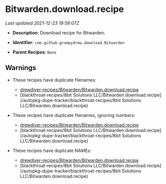 # Bitwarden.download.recipe

_Last updated 2021-12-23 19:58:07Z_

- **Description**: Download recipe for Bitwarden.

- **Identifier**: `com.github.grumpydrew.download.Bitwarden`

- **Parent Recipes**: `None`

## Warnings

- These recipes have duplicate filenames:
    - [drewdiver-recipes/Bitwarden/Bitwarden.download.recipe](/autopkg-dupe-tracker/drewdiver-recipes/Bitwarden/Bitwarden.download.recipe)
    - [blackthroat-recipes/8bit Solutions LLC/Bitwarden.download.recipe](/autopkg-dupe-tracker/blackthroat-recipes/8bit Solutions LLC/Bitwarden.download.recipe)

- These recipes have duplicate filenames, ignoring numbers:
    - [drewdiver-recipes/Bitwarden/Bitwarden.download.recipe](/autopkg-dupe-tracker/drewdiver-recipes/Bitwarden/Bitwarden.download.recipe)
    - [blackthroat-recipes/8bit Solutions LLC/Bitwarden.download.recipe](/autopkg-dupe-tracker/blackthroat-recipes/8bit Solutions LLC/Bitwarden.download.recipe)

- These recipes have duplicate NAMEs:
    - [drewdiver-recipes/Bitwarden/Bitwarden.download.recipe](/autopkg-dupe-tracker/drewdiver-recipes/Bitwarden/Bitwarden.download.recipe)
    - [blackthroat-recipes/8bit Solutions LLC/Bitwarden.download.recipe](/autopkg-dupe-tracker/blackthroat-recipes/8bit Solutions LLC/Bitwarden.download.recipe)